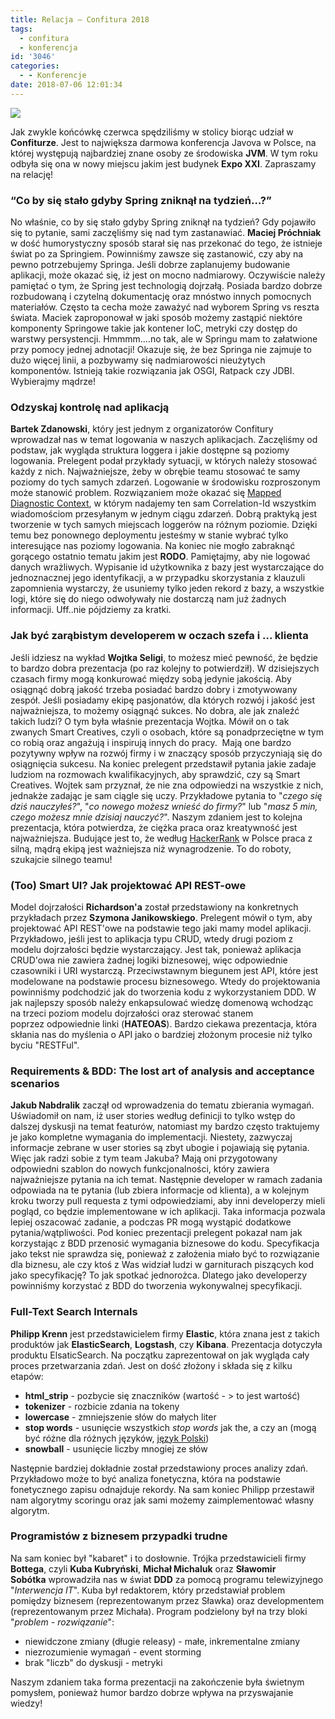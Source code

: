 ```yaml
---
title: Relacja – Confitura 2018
tags:
  - confitura
  - konferencja
id: '3046'
categories:
  - - Konferencje
date: 2018-07-06 12:01:34
---
```


![](http://codecouple.pl/wp-content/uploads/2017/04/relacjaKonferencja.png)

Jak zwykle końcówkę czerwca spędziliśmy w stolicy biorąc udział w **Confiturze**. Jest to największa darmowa konferencja Javova w Polsce, na której występują najbardziej znane osoby ze środowiska **JVM**. W tym roku odbyła się ona w nowy miejscu jakim jest budynek **Expo XXI**. Zapraszamy na relację!
<!-- more -->
### “Co by się stało gdyby Spring zniknął na tydzień…?”

No właśnie, co by się stało gdyby Spring zniknął na tydzień? Gdy pojawiło się to pytanie, sami zaczęliśmy się nad tym zastanawiać. **Maciej Próchniak** w dość humorystyczny sposób starał się nas przekonać do tego, że istnieje świat po za Springiem. Powinniśmy zawsze się zastanowić, czy aby na pewno potrzebujemy Springa. Jeśli dobrze zaplanujemy budowanie aplikacji, może okazać się, iż jest on mocno nadmiarowy. Oczywiście należy pamiętać o tym, że Spring jest technologią dojrzałą. Posiada bardzo dobrze rozbudowaną i czytelną dokumentację oraz mnóstwo innych pomocnych materiałów. Często ta cecha może zaważyć nad wyborem Spring vs reszta świata. Maciek zaproponował w jaki sposób możemy zastąpić niektóre komponenty Springowe takie jak kontener IoC, metryki czy dostęp do warstwy persystencji. Hmmmm....no tak, ale w Springu mam to załatwione przy pomocy jednej adnotacji! Okazuje się, że bez Springa nie zajmuje to dużo więcej linii, a pozbywamy się nadmiarowości nieużytych komponentów. Istnieją takie rozwiązania jak OSGI, Ratpack czy JDBI. Wybierajmy mądrze!

### Odzyskaj kontrolę nad aplikacją

**Bartek Zdanowski**, który jest jednym z organizatorów Confitury wprowadzał nas w temat logowania w naszych aplikacjach. Zaczęliśmy od podstaw, jak wygląda struktura loggera i jakie dostępne są poziomy logowania. Prelegent podał przykłady sytuacji, w których należy stosować każdy z nich. Najważniejsze, żeby w obrębie teamu stosować te samy poziomy do tych samych zdarzeń. Logowanie w środowisku rozproszonym może stanowić problem. Rozwiązaniem może okazać się [Mapped Diagnostic Context](http://codecouple.pl/2017/07/21/17-spring-boot-distributed-tracing-zipkin-i-sleuth/), w którym nadajemy ten sam Correlation-Id wszystkim wiadomościom przesyłanym w jednym ciągu zdarzeń. Dobrą praktyką jest tworzenie w tych samych miejscach loggerów na różnym poziomie. Dzięki temu bez ponownego deploymentu jesteśmy w stanie wybrać tylko interesujące nas poziomy logowania. Na koniec nie mogło zabraknąć gorącego ostatnio tematu jakim jest **RODO**. Pamiętajmy, aby nie logować danych wrażliwych. Wypisanie id użytkownika z bazy jest wystarczające do jednoznacznej jego identyfikacji, a w przypadku skorzystania z klauzuli zapomnienia wystarczy, że usuniemy tylko jeden rekord z bazy, a wszystkie logi, które się do niego odwoływały nie dostarczą nam już żadnych informacji. Uff..nie pójdziemy za kratki.

### Jak być zarąbistym developerem w oczach szefa i ... klienta

Jeśli idziesz na wykład **Wojtka Seligi**, to możesz mieć pewność, że będzie to bardzo dobra prezentacja (po raz kolejny to potwierdził). W dzisiejszych czasach firmy mogą konkurować między sobą jedynie jakością. Aby osiągnąć dobrą jakość trzeba posiadać bardzo dobry i zmotywowany zespół. Jeśli posiadamy ekipę pasjonatów, dla których rozwój i jakość jest najważniejsza, to możemy osiągnąć sukces. No dobra, ale jak znaleźć takich ludzi? O tym była właśnie prezentacja Wojtka. Mówił on o tak zwanych Smart Creatives, czyli o osobach, które są ponadprzeciętne w tym co robią oraz angażują i inspirują innych do pracy.  Mają one bardzo pozytywny wpływ na rozwój firmy i w znaczący sposób przyczyniają się do osiągnięcia sukcesu. Na koniec prelegent przedstawił pytania jakie zadaje ludziom na rozmowach kwalifikacyjnych, aby sprawdzić, czy są Smart Creatives. Wojtek sam przyznał, że nie zna odpowiedzi na wszystkie z nich, jednakże zadając je sam ciągle się uczy. Przykładowe pytania to "_czego się dziś nauczyłeś?_", "_co nowego możesz wnieść do firmy?_" lub "_masz 5 min, czego możesz mnie dzisiaj nauczyć?_". Naszym zdaniem jest to kolejna prezentacja, która potwierdza, że ciężka praca oraz kreatywność jest najważniejsza. Budujące jest to, że według [HackerRank](https://www.hackerrank.com/) w Polsce praca z silną, mądrą ekipą jest ważniejsza niż wynagrodzenie. To do roboty, szukajcie silnego teamu!

### (Too) Smart UI? Jak projektować API REST-owe

Model dojrzałości **Richardson'a** został przedstawiony na konkretnych przykładach przez **Szymona Janikowskiego**. Prelegent mówił o tym, aby projektować API REST'owe na podstawie tego jaki mamy model aplikacji. Przykładowo, jeśli jest to aplikacja typu CRUD, wtedy drugi poziom z modelu dojrzałości będzie wystarczający. Jest tak, ponieważ aplikacja CRUD'owa nie zawiera żadnej logiki biznesowej, więc odpowiednie czasowniki i URI wystarczą. Przeciwstawnym biegunem jest API, które jest modelowane na podstawie procesu biznesowego. Wtedy do projektowania powinniśmy podchodzić jak do tworzenia kodu z wykorzystaniem DDD. W jak najlepszy sposób należy enkapsulować wiedzę domenową wchodząc na trzeci poziom modelu dojrzałości oraz sterować stanem poprzez odpowiednie linki (**HATEOAS**). Bardzo ciekawa prezentacja, która skłania nas do myślenia o API jako o bardziej złożonym procesie niż tylko byciu "RESTFul".

### Requirements & BDD: The lost art of analysis and acceptance scenarios

**Jakub Nabdralik** zaczął od wprowadzenia do tematu zbierania wymagań. Uświadomił on nam, iż user stories według definicji to tylko wstęp do dalszej dyskusji na temat featurów, natomiast my bardzo często traktujemy je jako kompletne wymagania do implementacji. Niestety, zazwyczaj informacje zebrane w user stories są zbyt ubogie i pojawiają się pytania. Więc jak radzi sobie z tym team Jakuba? Mają oni przygotowany odpowiedni szablon do nowych funkcjonalności, który zawiera najważniejsze pytania na ich temat. Następnie developer w ramach zadania odpowiada na te pytania (lub zbiera informacje od klienta), a w kolejnym kroku tworzy pull requesta z tymi odpowiedziami, aby inni developerzy mieli pogląd, co będzie implementowane w ich aplikacji. Taka informacja pozwala lepiej oszacować zadanie, a podczas PR mogą wystąpić dodatkowe pytania/wątpliwości. Pod koniec prezentacji prelegent pokazał nam jak korzystając z BDD przenosić wymagania biznesowe do kodu. Specyfikacja jako tekst nie sprawdza się, ponieważ z założenia miało być to rozwiązanie dla biznesu, ale czy ktoś z Was widział ludzi w garniturach piszących kod jako specyfikację? To jak spotkać jednorożca. Dlatego jako developerzy powinniśmy korzystać z BDD do tworzenia wykonywalnej specyfikacji.

### Full-Text Search Internals

**Philipp Krenn** jest przedstawicielem firmy **Elastic**, która znana jest z takich produktów jak **ElasticSearch**, **Logstash**, czy **Kibana**. Prezentacja dotyczyła produktu ElsaticSearch. Na początku zaprezentował on jak wygląda cały proces przetwarzania zdań. Jest on dość złożony i składa się z kilku etapów:

*   **html\_strip** - pozbycie się znaczników (<znacznik>wartość</znacznik> - > to jest wartość)
*   **tokenizer** - rozbicie zdania na tokeny
*   **lowercase** - zmniejszenie słów do małych liter
*   **stop words** - usunięcie wszystkich _stop words_ jak the, a czy an (mogą być różne dla różnych języków, [język Polski](https://github.com/apache/lucene-solr/blob/master/lucene/analysis/stempel/src/resources/org/apache/lucene/analysis/pl/stopwords.txt))
*   **snowball** - usunięcie liczby mnogiej ze słów

Następnie bardziej dokładnie został przedstawiony proces analizy zdań. Przykładowo może to być analiza fonetyczna, która na podstawie fonetycznego zapisu odnajduje rekordy. Na sam koniec Philipp przestawił nam algorytmy scoringu oraz jak sami możemy zaimplementować własny algorytm.

### Programistów z biznesem przypadki trudne

Na sam koniec był "kabaret" i to dosłownie. Trójka przedstawicieli firmy **Bottega**, czyli **Kuba Kubryński**, **Michał Michaluk** oraz **Sławomir Sobótka** wprowadziła nas w świat **DDD** za pomocą programu telewizyjnego "_Interwencja IT_". Kuba był redaktorem, który przedstawiał problem pomiędzy biznesem (reprezentowanym przez Sławka) oraz developmentem (reprezentowanym przez Michała). Program podzielony był na trzy bloki "_problem - rozwiązanie_":

*   niewidczone zmiany (długie releasy) - małe, inkrementalne zmiany
*   niezrozumienie wymagań - event storming
*   brak "liczb" do dyskusji - metryki

Naszym zdaniem taka forma prezentacji na zakończenie była świetnym pomysłem, ponieważ humor bardzo dobrze wpływa na przyswajanie wiedzy!